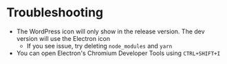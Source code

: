 # Troubleshooting

* The WordPress icon will only show in the release version. The dev version will use the Electron icon
    * If you see issue, try deleting `node_modules` and `yarn`
* You can open Electron's Chromium Developer Tools using `CTRL+SHIFT+I`

